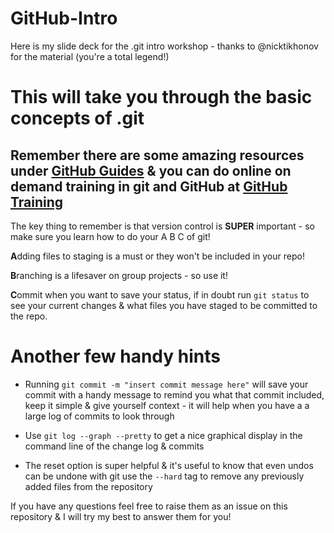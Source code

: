 # GitHub-Intro
Here is my slide deck for the .git intro workshop - thanks to @nicktikhonov for the material (you're a total legend!)

# This will take you through the basic concepts of .git
## Remember there are some amazing resources under [GitHub Guides](http://guides.github.com) & you can do online on demand training in git and GitHub at [GitHub Training](http://training.github.com)

The key thing to remember is that version control is **SUPER** important - so make sure you learn how to do your A B C of git! 

**A**dding files to staging is a must or they won't be included in your repo! 

**B**ranching is a lifesaver on group projects - so use it!

**C**ommit when you want to save your status, if in doubt run ```git status``` to see your current changes & what files you have staged to be committed to the repo. 

# Another few handy hints

* Running ```git commit -m "insert commit message here"``` will save your commit with a handy message to remind you what that commit included, keep it simple & give yourself context - it will help when you have a a large log of commits to look through

* Use ```git log --graph --pretty``` to get a nice graphical display in the command line of the change log & commits

* The reset option is super helpful & it's useful to know that even undos can be undone with git use the ```--hard``` tag to remove any previously added files from the repository

If you have any questions feel free to raise them as an issue on this repository & I will try my best to answer them for you! 
